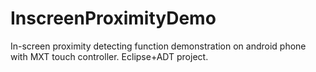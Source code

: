 # InscreenProximityDemo
In-screen proximity detecting function demonstration on android phone with MXT touch controller.
Eclipse+ADT project.

